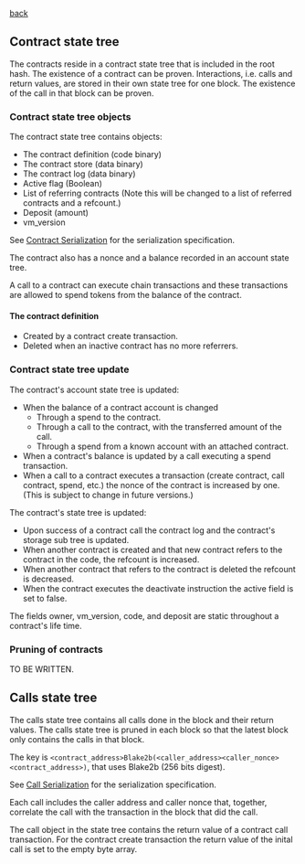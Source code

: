 [back](./contracts.md)
## Contract state tree

The contracts reside in a contract state tree that
is included in the root hash. The existence of a contract can be proven.
Interactions, i.e. calls and return values, are stored in their own
state tree for one block. The existence of the call in that block can be proven.

### Contract state tree objects

The contract state tree contains objects:
- The contract definition (code binary)
- The contract store (data binary)
- The contract log (data binary)
- Active flag (Boolean)
- List of referring contracts (Note this will be changed to a list of referred contracts and a refcount.)
- Deposit (amount)
- vm_version

See [Contract Serialization](../serializations.md#contract) for the serialization specification.

The contract also has a nonce and a balance recorded in an account state tree.

A call to a contract can execute chain transactions and these transactions are allowed to spend
tokens from the balance of the contract.

#### The contract definition

- Created by a contract create transaction.
- Deleted when an inactive contract has no more referrers.

### Contract state tree update

The contract's account state tree is updated:
- When the balance of a contract account is changed
  - Through a spend to the contract.
  - Through a call to the contract, with the transferred amount of the call.
  - Through a spend from a known account with an attached contract.
- When a contract's balance is updated by a call executing a spend transaction.
- When a call to a contract executes a transaction (create contract, call contract, spend,
  etc.) the nonce of the contract is increased by one.
  (This is subject to change in future versions.)

The contract's state tree is updated:
- Upon success of a contract call the contract log and the contract's storage sub tree is updated.
- When another contract is created and that new contract refers to the contract in the code, the refcount is increased.
- When another contract that refers to the contract is deleted the refcount is decreased.
- When the contract executes the deactivate instruction the active field is set to false.

The fields owner, vm_version, code, and deposit are static throughout a contract's life time.

### Pruning of contracts

TO BE WRITTEN.

## Calls state tree

The calls state tree contains all calls done in the block and their
return values. The calls state tree is pruned in each block so that
the latest block only contains the calls in that block.

The key is `<contract_address>Blake2b(<caller_address><caller_nonce><contract_address>)`, that uses Blake2b (256 bits digest).

See [Call Serialization](../serializations.md#contract-call) for the serialization specification.

Each call includes the caller address and caller nonce that, together,
correlate the call with the transaction in the block that did the
call.

The call object in the state tree contains the return value of a contract call transaction.
For the contract create transaction the return value of the inital call is set to
the empty byte array.
